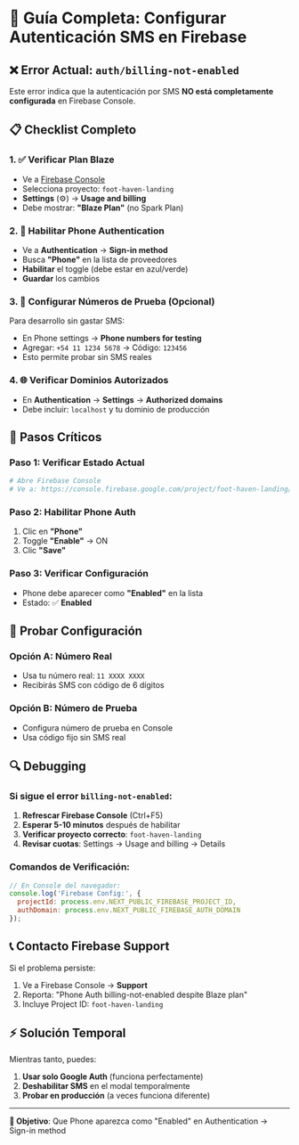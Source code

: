 # 🔧 Guía Completa: Configurar Autenticación SMS en Firebase

## ❌ Error Actual: `auth/billing-not-enabled`

Este error indica que la autenticación por SMS **NO está completamente configurada** en Firebase Console.

## 📋 Checklist Completo

### 1. ✅ Verificar Plan Blaze
- Ve a [Firebase Console](https://console.firebase.google.com/)
- Selecciona proyecto: `foot-haven-landing`
- **Settings** (⚙️) → **Usage and billing**
- Debe mostrar: **"Blaze Plan"** (no Spark Plan)

### 2. 🔧 Habilitar Phone Authentication
- Ve a **Authentication** → **Sign-in method**
- Busca **"Phone"** en la lista de proveedores
- **Habilitar** el toggle (debe estar en azul/verde)
- **Guardar** los cambios

### 3. 📱 Configurar Números de Prueba (Opcional)
Para desarrollo sin gastar SMS:
- En Phone settings → **Phone numbers for testing**
- Agregar: `+54 11 1234 5678` → Código: `123456`
- Esto permite probar sin SMS reales

### 4. 🌐 Verificar Dominios Autorizados
- En **Authentication** → **Settings** → **Authorized domains**
- Debe incluir: `localhost` y tu dominio de producción

## 🚨 Pasos Críticos

### Paso 1: Verificar Estado Actual
```bash
# Abre Firebase Console
# Ve a: https://console.firebase.google.com/project/foot-haven-landing/authentication/providers
```

### Paso 2: Habilitar Phone Auth
1. Clic en **"Phone"**
2. Toggle **"Enable"** → ON
3. Clic **"Save"**

### Paso 3: Verificar Configuración
- Phone debe aparecer como **"Enabled"** en la lista
- Estado: ✅ **Enabled**

## 🧪 Probar Configuración

### Opción A: Número Real
- Usa tu número real: `11 XXXX XXXX`
- Recibirás SMS con código de 6 dígitos

### Opción B: Número de Prueba
- Configura número de prueba en Console
- Usa código fijo sin SMS real

## 🔍 Debugging

### Si sigue el error `billing-not-enabled`:

1. **Refrescar Firebase Console** (Ctrl+F5)
2. **Esperar 5-10 minutos** después de habilitar
3. **Verificar proyecto correcto**: `foot-haven-landing`
4. **Revisar cuotas**: Settings → Usage and billing → Details

### Comandos de Verificación:
```javascript
// En Console del navegador:
console.log('Firebase Config:', {
  projectId: process.env.NEXT_PUBLIC_FIREBASE_PROJECT_ID,
  authDomain: process.env.NEXT_PUBLIC_FIREBASE_AUTH_DOMAIN
});
```

## 📞 Contacto Firebase Support

Si el problema persiste:
1. Ve a Firebase Console → **Support**
2. Reporta: "Phone Auth billing-not-enabled despite Blaze plan"
3. Incluye Project ID: `foot-haven-landing`

## ⚡ Solución Temporal

Mientras tanto, puedes:
1. **Usar solo Google Auth** (funciona perfectamente)
2. **Deshabilitar SMS** en el modal temporalmente
3. **Probar en producción** (a veces funciona diferente)

---

**🎯 Objetivo**: Que Phone aparezca como "Enabled" en Authentication → Sign-in method